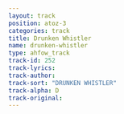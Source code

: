 ```yaml
---
layout: track
position: atoz-3
categories: track
title: Drunken Whistler
name: drunken-whistler
type: ahfow_track
track-id: 252
track-lyrics: 
track-author: 
track-sort: "DRUNKEN WHISTLER"
track-alpha: D
track-original: 
---
```

